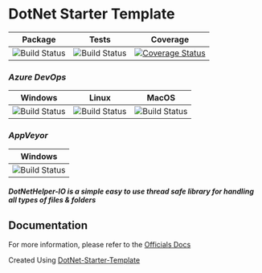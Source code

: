 # DotNet Starter Template


| Package  | Tests | Coverage |
| :-----:  | :---: | :------: |
| ![Build Status][nuget-downloads]  | ![Build Status][tests]  | [![Coverage Status](https://coveralls.io/repos/github/TheMofaDe/DotNetHelper-IO/badge.svg)](https://coveralls.io/github/TheMofaDe/DotNetHelper-IO) |

### *Azure DevOps*
| Windows | Linux | MacOS |
| :-----: | :-----: | :---: | 
| ![Build Status][azure-windows]  | ![Build Status][azure-linux]  | ![Build Status][azure-macOS] 

### *AppVeyor*
| Windows |
| :-----: | 
| ![Build Status][appveyor-windows]


#####  DotNetHelper-IO is a simple easy to use thread safe library for handling all types of files & folders

## Documentation
For more information, please refer to the [Officials Docs][2]

Created Using [DotNet-Starter-Template](http://themofade.github.io/DotNet-Starter-Template) 


<!-- Links. -->

[1]:  https://gist.github.com/davidfowl/ed7564297c61fe9ab814
[2]: http://themofade.github.io/DotNetHelper-IO

[Cake]: https://gist.github.com/davidfowl/ed7564297c61fe9ab814
[Azure DevOps]: https://gist.github.com/davidfowl/ed7564297c61fe9ab814
[AppVeyor]: https://gist.github.com/davidfowl/ed7564297c61fe9ab814
[GitVersion]: https://gitversion.readthedocs.io/en/latest/
[Nuget]: https://gist.github.com/davidfowl/ed7564297c61fe9ab814
[Chocolately]: https://gist.github.com/davidfowl/ed7564297c61fe9ab814
[WiX]: http://wixtoolset.org/
[DocFx]: https://dotnet.github.io/docfx/



<!-- BADGES. -->

[nuget-downloads]: https://img.shields.io/nuget/dt/DotNetHelper-IO.svg?style=flat-square
[tests]: https://img.shields.io/appveyor/tests/themofade/DotNetHelper-IO.svg?style=flat-square
[coverage-status]: https://dev.azure.com/Josephmcnealjr0013/DotNetHelper-IO/_apis/build/status/TheMofaDe.DotNetHelper-IO?branchName=master&jobName=Windows

[azure-windows]: https://dev.azure.com/Josephmcnealjr0013/DotNetHelper-IO/_apis/build/status/TheMofaDe.DotNetHelper-IO?branchName=master&jobName=Windows
[azure-linux]: https://dev.azure.com/Josephmcnealjr0013/DotNetHelper-IO/_apis/build/status/TheMofaDe.DotNetHelper-IO?branchName=master&jobName=Linux
[azure-macOS]: https://dev.azure.com/Josephmcnealjr0013/DotNetHelper-IO/_apis/build/status/TheMofaDe.DotNetHelper-IO?branchName=master&jobName=macOS

[appveyor-windows]: https://ci.appveyor.com/project/TheMofaDe/DotNetHelper-IO/branch/master
